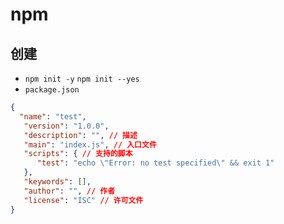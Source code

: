 # npm 

## 创建 
+ `npm init -y` `npm init --yes`
+ `package.json`
```json
{
  "name": "test",
   "version": "1.0.0",
   "description": "", // 描述
   "main": "index.js", // 入口文件
   "scripts": { // 支持的脚本
      "test": "echo \"Error: no test specified\" && exit 1"
   },
   "keywords": [],
   "author": "", // 作者
   "license": "ISC" // 许可文件
}
```
